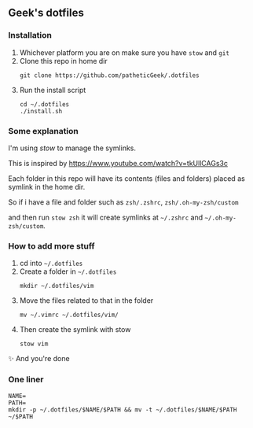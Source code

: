 ## Geek's dotfiles

### Installation

1. Whichever platform you are on make sure you have `stow` and `git`
2. Clone this repo in home dir
    ```
    git clone https://github.com/patheticGeek/.dotfiles
    ```
3. Run the install script
    ```
    cd ~/.dotfiles
    ./install.sh
    ```

### Some explanation

I'm using _stow_ to manage the symlinks.

This is inspired by https://www.youtube.com/watch?v=tkUllCAGs3c

Each folder in this repo will have its contents (files and folders) placed as symlink in the home dir.

So if i have a file and folder such as `zsh/.zshrc`, `zsh/.oh-my-zsh/custom`

and then run `stow zsh` it will create symlinks at `~/.zshrc` and `~/.oh-my-zsh/custom`.

### How to add more stuff

1. cd into `~/.dotfiles`
2. Create a folder in `~/.dotfiles`
    ```
    mkdir ~/.dotfiles/vim
    ```
3. Move the files related to that in the folder
    ```
    mv ~/.vimrc ~/.dotfiles/vim/
    ```
4. Then create the symlink with stow
    ```
    stow vim
    ```

✨ And you're done

### One liner

```
NAME=
PATH=
mkdir -p ~/.dotfiles/$NAME/$PATH && mv -t ~/.dotfiles/$NAME/$PATH ~/$PATH
```
